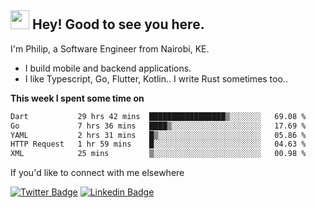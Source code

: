 <h2><img src="https://slackmojis.com/emojis/3643-cool-doge/download" width="30"/> Hey! Good to see you here.</h2>

<p>I'm Philip, a Software Engineer from Nairobi, KE. 

- I build mobile and backend applications.
- I like Typescript, Go, Flutter, Kotlin.. I write Rust sometimes too..</p>

**This week I spent some time on**
<!--START_SECTION:waka-->

```txt
Dart           29 hrs 42 mins  █████████████████▒░░░░░░░   69.08 %
Go             7 hrs 36 mins   ████▒░░░░░░░░░░░░░░░░░░░░   17.69 %
YAML           2 hrs 31 mins   █▒░░░░░░░░░░░░░░░░░░░░░░░   05.86 %
HTTP Request   1 hr 59 mins    █░░░░░░░░░░░░░░░░░░░░░░░░   04.63 %
XML            25 mins         ▒░░░░░░░░░░░░░░░░░░░░░░░░   00.98 %
```

<!--END_SECTION:waka-->

If you'd like to connect with me elsewhere

[![Twitter Badge](https://img.shields.io/badge/-Twitter-1ca0f1?style=flat-square&labelColor=1ca0f1&logo=twitter&logoColor=white&link=https://twitter.com/_diogorodrigues)](https://twitter.com/kimathiphil)  [![Linkedin Badge](https://img.shields.io/badge/-LinkedIn-blue?style=flat-square&logo=Linkedin&logoColor=white&link=https://www.linkedin.com/in/philip-kimathi-2604a9114/)](https://www.linkedin.com/in/philip-kimathi-2604a9114/)
